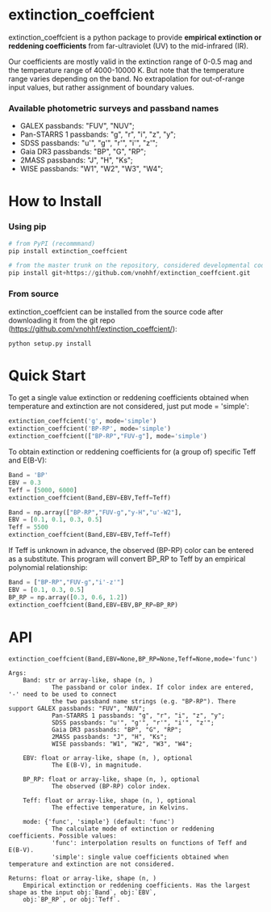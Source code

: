 # extinction_coeffcient

extinction_coeffcient is a python package to provide **empirical extinction or reddening coefficients** from far-ultraviolet (UV) to the mid-infrared (IR).

Our coefficients are mostly valid in the extinction range of 0-0.5 mag and the temperature range 
of 4000-10000 K. But note that the temperature range varies depending on the band. No extrapolation
for out-of-range input values, but rather assignment of boundary values.

### Available photometric surveys and passband names
- GALEX passbands: "FUV", "NUV"; 
- Pan-STARRS 1 passbands: "g", "r", "i", "z", "y"; 
- SDSS passbands: "u'", "g'", "r'", "i'", "z'";
- Gaia DR3 passbands: "BP", "G", "RP";
- 2MASS passbands: "J", "H", "Ks";
- WISE passbands: "W1", "W2", "W3", "W4";

# How to Install
### Using pip
~~~python
# from PyPI (recommmand)
pip install extinction_coeffcient

# from the master trunk on the repository, considered developmental code
pip install git+https://github.com/vnohhf/extinction_coeffcient.git
~~~

### From source
extinction_coeffcient can be installed from the source code after downloading it from the git repo (https://github.com/vnohhf/extinction_coeffcient/):
~~~
python setup.py install
~~~

# Quick Start 
To get a single value extinction or reddening coefficients obtained when temperature and extinction are not considered, just put mode = 'simple':
~~~python
extinction_coeffcient('g', mode='simple')
extinction_coeffcient('BP-RP', mode='simple')
extinction_coeffcient(["BP-RP","FUV-g"], mode='simple')
~~~

To obtain extinction or reddening coefficients for (a group of) specific Teff and E(B-V):
~~~python
Band = 'BP'
EBV = 0.3
Teff = [5000, 6000]
extinction_coeffcient(Band,EBV=EBV,Teff=Teff)

Band = np.array(["BP-RP","FUV-g","y-H","u'-W2"],
EBV = [0.1, 0.1, 0.3, 0.5]
Teff = 5500
extinction_coeffcient(Band,EBV=EBV,Teff=Teff)
~~~

If Teff is unknown in advance, the observed (BP-RP) color can be entered as a substitute. This program will convert BP_RP to Teff by an empirical polynomial relationship:
~~~python
Band = ["BP-RP","FUV-g","i'-z'"]
EBV = [0.1, 0.3, 0.5]
BP_RP = np.array([0.3, 0.6, 1.2])
extinction_coeffcient(Band,EBV=EBV,BP_RP=BP_RP)
~~~

# API
~~~
extinction_coeffcient(Band,EBV=None,BP_RP=None,Teff=None,mode='func')

Args:
    Band: str or array-like, shape (n, )
            The passband or color index. If color index are entered, '-' need to be used to connect 
            the two passband name strings (e.g. "BP-RP"). There support GALEX passbands: "FUV", "NUV"; 
            Pan-STARRS 1 passbands: "g", "r", "i", "z", "y"; 
            SDSS passbands: "u'", "g'", "r'", "i'", "z'";
            Gaia DR3 passbands: "BP", "G", "RP";
            2MASS passbands: "J", "H", "Ks";
            WISE passbands: "W1", "W2", "W3", "W4";
            
    EBV: float or array-like, shape (n, ), optional
            The E(B-V), in magnitude.
    
    BP_RP: float or array-like, shape (n, ), optional
            The observed (BP-RP) color index.
    
    Teff: float or array-like, shape (n, ), optional
            The effective temperature, in Kelvins.
            
    mode: {'func', 'simple'} (default: 'func')
            The calculate mode of extinction or reddening coefficients. Possible values:
            'func': interpolation results on functions of Teff and E(B-V).
            'simple': single value coefficients obtained when temperature and extinction are not considered.

Returns: float or array-like, shape (n, )
    Empirical extinction or reddening coefficients. Has the largest shape as the input obj:`Band`, obj:`EBV`, 
    obj:`BP_RP`, or obj:`Teff`.
~~~
